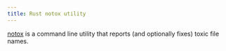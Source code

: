 ```yaml
---
title: Rust notox utility
---
```


[notox](https://github.com/Its-Just-Nans/notox) is a command line utility that reports (and optionally fixes) toxic file names.


